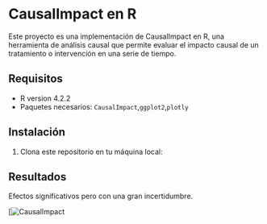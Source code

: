 # CausalImpact en R

Este proyecto es una implementación de CausalImpact en R, una herramienta de análisis causal que permite evaluar el impacto causal de un tratamiento o intervención en una serie de tiempo.

## Requisitos

- R version 4.2.2 
- Paquetes necesarios: `CausalImpact`,`ggplot2`,`plotly`

## Instalación

1. Clona este repositorio en tu máquina local:

## Resultados

Efectos significativos pero con una gran incertidumbre. 

[![CausalImpact](`images/resultado.JPG`)
